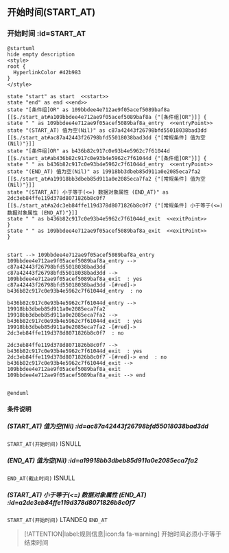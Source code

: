 ## 开始时间(START_AT) <!-- {docsify-ignore-all} -->

   

### 开始时间 :id=START_AT

```plantuml
@startuml
hide empty description
<style>
root {
  HyperlinkColor #42b983
}
</style>

state "start" as start  <<start>>
state "end" as end <<end>>
state "[条件组]OR" as 109bbdee4e712ae9f05acef5089baf8a [[$./start_at#a109bbdee4e712ae9f05acef5089baf8a {"[条件组]OR"}]] {
state " " as 109bbdee4e712ae9f05acef5089baf8a_entry  <<entryPoint>>
state "(START_AT) 值为空(Nil)" as c87a42443f26798bfd55018038bad3dd [[$./start_at#ac87a42443f26798bfd55018038bad3dd {"[常规条件] 值为空(Nil)"}]]
state "[条件组]OR" as b436b82c917c0e93b4e5962c7f61044d [[$./start_at#ab436b82c917c0e93b4e5962c7f61044d {"[条件组]OR"}]] {
state " " as b436b82c917c0e93b4e5962c7f61044d_entry  <<entryPoint>>
state "(END_AT) 值为空(Nil)" as 19918bb3dbeb85d911a0e2085eca7fa2 [[$./start_at#a19918bb3dbeb85d911a0e2085eca7fa2 {"[常规条件] 值为空(Nil)"}]]
state "(START_AT) 小于等于(<=) 数据对象属性 (END_AT)" as 2dc3eb84ffe119d378d8071826b8c0f7 [[$./start_at#a2dc3eb84ffe119d378d8071826b8c0f7 {"[常规条件] 小于等于(<=) 数据对象属性 (END_AT)"}]]
state " " as b436b82c917c0e93b4e5962c7f61044d_exit  <<exitPoint>>
}
state " " as 109bbdee4e712ae9f05acef5089baf8a_exit  <<exitPoint>>
}


start --> 109bbdee4e712ae9f05acef5089baf8a_entry 
109bbdee4e712ae9f05acef5089baf8a_entry --> c87a42443f26798bfd55018038bad3dd 
c87a42443f26798bfd55018038bad3dd --> 109bbdee4e712ae9f05acef5089baf8a_exit  : yes
c87a42443f26798bfd55018038bad3dd -[#red]-> b436b82c917c0e93b4e5962c7f61044d_entry  : no

b436b82c917c0e93b4e5962c7f61044d_entry --> 19918bb3dbeb85d911a0e2085eca7fa2 
19918bb3dbeb85d911a0e2085eca7fa2 --> b436b82c917c0e93b4e5962c7f61044d_exit  : yes
19918bb3dbeb85d911a0e2085eca7fa2 -[#red]-> 2dc3eb84ffe119d378d8071826b8c0f7  : no

2dc3eb84ffe119d378d8071826b8c0f7 --> b436b82c917c0e93b4e5962c7f61044d_exit  : yes
2dc3eb84ffe119d378d8071826b8c0f7 -[#red]-> end  : no
b436b82c917c0e93b4e5962c7f61044d_exit --> 109bbdee4e712ae9f05acef5089baf8a_exit 
109bbdee4e712ae9f05acef5089baf8a_exit --> end 


@enduml
```

#### 条件说明

##### (START_AT) 值为空(Nil) :id=ac87a42443f26798bfd55018038bad3dd



`START_AT(开始时间)` ISNULL 

##### (END_AT) 值为空(Nil) :id=a19918bb3dbeb85d911a0e2085eca7fa2



`END_AT(截止时间)` ISNULL 

##### (START_AT) 小于等于(<=) 数据对象属性 (END_AT) :id=a2dc3eb84ffe119d378d8071826b8c0f7



`START_AT(开始时间)` LTANDEQ  `END_AT`

> [!ATTENTION|label:规则信息|icon:fa fa-warning]
> 开始时间必须小于等于结束时间







